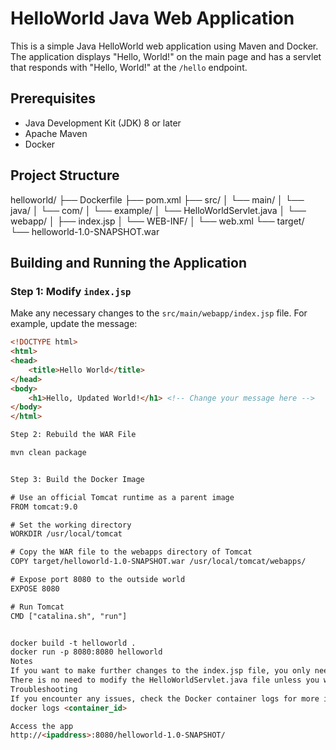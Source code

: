 # HelloWorld Java Web Application

This is a simple Java HelloWorld web application using Maven and Docker. The application displays "Hello, World!" on the main page and has a servlet that responds with "Hello, World!" at the `/hello` endpoint.

## Prerequisites

- Java Development Kit (JDK) 8 or later
- Apache Maven
- Docker

## Project Structure

helloworld/
├── Dockerfile
├── pom.xml
├── src/
│ └── main/
│ └── java/
│ └── com/
│ └── example/
│ └── HelloWorldServlet.java
│ └── webapp/
│ ├── index.jsp
│ └── WEB-INF/
│ └── web.xml
└── target/
└── helloworld-1.0-SNAPSHOT.war


## Building and Running the Application

### Step 1: Modify `index.jsp`

Make any necessary changes to the `src/main/webapp/index.jsp` file. For example, update the message:

```html
<!DOCTYPE html>
<html>
<head>
    <title>Hello World</title>
</head>
<body>
    <h1>Hello, Updated World!</h1> <!-- Change your message here -->
</body>
</html>

Step 2: Rebuild the WAR File

mvn clean package


Step 3: Build the Docker Image

# Use an official Tomcat runtime as a parent image
FROM tomcat:9.0

# Set the working directory
WORKDIR /usr/local/tomcat

# Copy the WAR file to the webapps directory of Tomcat
COPY target/helloworld-1.0-SNAPSHOT.war /usr/local/tomcat/webapps/

# Expose port 8080 to the outside world
EXPOSE 8080

# Run Tomcat
CMD ["catalina.sh", "run"]


docker build -t helloworld .
docker run -p 8080:8080 helloworld
Notes
If you want to make further changes to the index.jsp file, you only need to repeat Steps 1, 2, 3, and 4.
There is no need to modify the HelloWorldServlet.java file unless you want to change the servlet's response.
Troubleshooting
If you encounter any issues, check the Docker container logs for more information:
docker logs <container_id>

Access the app 
http://<ipaddress>:8080/helloworld-1.0-SNAPSHOT/
